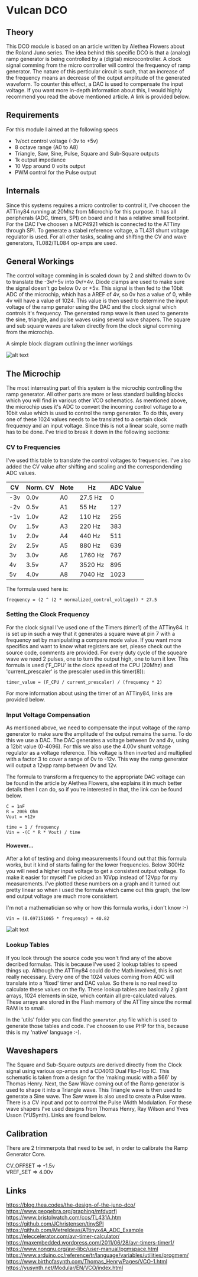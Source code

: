 # Vulcan DCO

## Theory

This DCO module is based on an article written by Alethea Flowers about the Roland Juno series. 
The idea behind this specific DCO is that a (analog) ramp generator is being controlled by 
a (digital) microcontroller. A clock signal comming from the micro controller will control the 
frequency of ramp generator. The nature of this perticular circuit is such, that an increase of 
the frequency means an decrease of the output amplitude of the generated waveform. To counter 
this effect, a DAC is used to compensate the input voltage. If you want more in-depth information
about this, I would highly recommend you read the above mentioned article. A link is provided below.


## Requirements

For this module I aimed at the following specs

- 1v/oct control voltage (-3v to +5v)
- 8 octave range (A0 to A8)
- Triangle, Saw, Sine, Pulse, Square and Sub-Square outputs
- 1k output impedance
- 10 Vpp around 0 volts output
- PWM control for the Pulse output


## Internals

Since this systems requires a micro controller to control it, I've choosen the ATTiny84 running at 20Mhz
from Microchip for this purpose. It has all peripherals (ADC, timers, SPI) on board and it has a relative
small footprint. For the DAC I've choosen a MCP4921 which is connected to the ATTiny through SPI. To generate
a stabel reference voltage, a TL431 shunt voltage regulator is used. For all other tasks, scaling and shifting
the CV and wave generators, TL082/TL084 op-amps are used.


## General Workings

The control voltage comming in is scaled down by 2 and shifted down to 0v to translate the -3v/+5v into 0v/+4v.
Diode clamps are used to make sure the signal doesn't go below 0v or +5v. This signal is then fed to the 10bit 
ADC of the microchip, which has a AREF of 4v, so 0v has a value of 0, while 4v will have a value of 1024. This 
value is then used to determine the input voltage of the ramp genator using the DAC and the clock signal which 
controls it's frequency. The generated ramp wave is then used to generate the sine, triangle, and pulse waves
using several wave shapers. The square and sub square waves are taken directly from the clock signal comming 
from the microchip.

A simple block diagram outlining the inner workings

![alt text](./images/BlockDiagram-VulcanDCO.png "Block Diagram")

## The Microchip

The most interresting part of this system is the microchip controlling the ramp generator. All other parts are
more or less standard building blocks which you will find in various other VCO schematics. As mentioned above,
the microchip uses it's ADC to convert the incoming control voltage to a 10bit value which is used to control
the ramp generator. To do this, every one of these 1024 values needs to be translated to a certain clock 
frequency and an input voltage. Since this is not a linear scale, some math has to be done. I've tried to break
it down in the following sections:

### CV to Frequencies

I've used this table to translate the control voltages to frequencies. I've also added the CV value after shifting
and scaling and the correspondending ADC values. 

| CV | Norm. CV | Note | Hz | ADC Value  |
|---|---|---|---|---|
| -3v | 0.0v | A0 | 27.5 Hz | 0
| -2v | 0.5v | A1 |   55 Hz | 127
| -1v | 1.0v | A2 |  110 Hz | 255
| 0v | 1.5v | A3 |  220 Hz | 383
| 1v | 2.0v | A4 |  440 Hz | 511
| 2v | 2.5v | A5 |  880 Hz | 639
| 3v | 3.0v | A6 | 1760 Hz | 767
| 4v | 3.5v | A7 | 3520 Hz | 895
| 5v | 4.0v | A8 | 7040 Hz | 1023

The formula used here is:

```
frequency = (2 ^ (2 * normalized_control_voltage)) * 27.5
```

### Setting the Clock Frequency

For the clock signal I've used one of the Timers (timer1) of the ATTiny84. It is set up in such a
way that it generates a square wave at pin 7 with a frequency set by manipulating a compare mode
value. If you want more specifics and want to know what registers are set, please check out the 
source code, comments are provided. For every duty cycle of the squeare wave we need 2 pulses, one
to turn the output high, one to turn it low. This formula is used ('F_CPU' is the clock speed of the
CPU (20Mhz) and 'current_prescaler' is the prescaler used in this timer(8)):

```
timer_value = (F_CPU / current_prescaler) / (frequency * 2)
```

For more information about using the timer of an ATTiny84, links are provided below.


### Input Voltage Compensation

As mentioned above, we need to compensate the input voltage of the ramp generator to make sure the
amplitude of the output remains the same. To do this we use a DAC. The DAC generates a voltage between
0v and 4v, using a 12bit value (0-4096). For this we also use the 4.00v shunt voltage regulator as a
voltage reference. This voltage is then inverted and multiplied with a factor 3 to cover a range of
0v to -12v. This way the ramp generator will output a 12vpp ramp between 0v and 12v.

The formula to transform a frequency to the appropriate DAC voltage can be found in the article by
Alethea Flowers, she explains it in much better details then I can do, so if you're interested in that,
the link can be found below.

```
C = 1nF
R = 200k Ohm
Vout = +12v

time = 1 / frequency
Vin = -(C * R * Vout) / time
```

#### However... 

After a lot of testing and doing measurements I found out that this formula works, but it kind of 
starts failing for the lower frequencies. Below 300Hz you will need a higher input voltage to get a consistent
output voltage. To make it easier for myself I've picked an 10Vpp instead of 12Vpp for my measurements. I've
plotted these numbers on a graph and it turned out pretty linear so when i used the formula which came out
this graph, the low end output voltage are much more consistent.

I'm not a mathematician so why or how this formula works, i don't know :-)

```
Vin = (0.697151065 * frequency) + 40.82
```

![alt text](./images/HztoMv-Graph.png "Hz to mV Graph")


### Lookup Tables

If you look through the source code you won't find any of the above decribed formulas. This is because 
I've used 2 lookup tables to speed things up. Although the ATTiny84 could do the Math involved, this is 
not really necessary. Every one of the 1024 values coming from ADC will translate into a 'fixed' timer and 
DAC value. So there is no real need to calculate these values on the fly. These lookup tables are basically 
2 giant arrays, 1024 elements in size, which contain all pre-calculated values. These arrays are stored in
the Flash memory of the ATTiny since the normal RAM is to small. 

In the 'utils' folder you can find the ```generator.php``` file which is used to generate those tables and 
code. I've choosen to use PHP for this, because this is my 'native' language :-).


## Waveshapers

The Square and Sub-Square outputs are derived directly from the Clock signal using various op-amps and a 
CD4013 Dual Flip-Flop IC. This schematic is taken from a design for the 'making music with a 566' by
Thomas Henry. Next, the Saw Wave coming out of the Ramp generator is used to shape it into a Triangle wave.
This Triangle wave is then used to generate a Sine wave. The Saw wave is also used to create a Pulse wave.
There is a CV input and pot to control the Pulse Width Modulation. For these wave shapers I've used 
designs from Thomas Henry, Ray Wilson and Yves Usson (YUSynth). Links are found below.


## Calibration

There are 2 trimmerpots that need to be set, in order to calibrate the Ramp Generator Core. 

CV_OFFSET => -1.5v  
VREF_SET => 4.00v  


## Links

<https://blog.thea.codes/the-design-of-the-juno-dco/>  
<https://www.geogebra.org/graphing/mfdyqrfj>  
<https://www.bristolwatch.com/ccs/TL431A.htm>  
<https://github.com/JChristensen/tinySPI>  
<https://github.com/MetreIdeas/ATtinyx4A_ADC_Example>  
<https://eleccelerator.com/avr-timer-calculator/>  
<https://maxembedded.wordpress.com/2011/06/28/avr-timers-timer1/>  
<https://www.nongnu.org/avr-libc/user-manual/pgmspace.html>  
<https://www.arduino.cc/reference/tr/language/variables/utilities/progmem/>  
<https://www.birthofasynth.com/Thomas_Henry/Pages/VCO-1.html>  
<https://yusynth.net/Modular/EN/VCO/index.html>  